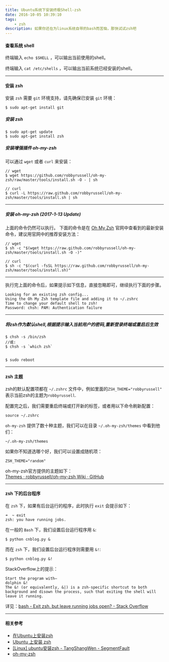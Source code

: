 ```yaml
---
title: Ubuntu系统下安装终极Shell-zsh
date: 2016-10-05 10:39:10
tags:
	- zsh
description: 如果你还在为linux系统自带的bash而苦恼，那快试试zsh吧
---
```


#### 查看系统 shell

终端输入 `echo $SHELL` ，可以输出当前使用的shell。

终端输入 `cat /etc/shells` ，可以输出当前系统已经安装的shell。

*** 

#### 安装 zsh

安装 `zsh` 需要 `git` 环境支持，请先确保已安装 `git` 环境：

```
$ sudo apt-get install git
```

##### 安装 zsh

```
$ sudo apt-get update
$ sudo apt-get install zsh
```

##### 安装增强插件 oh-my-zsh  

可以通过 `wget` 或者 `curl` 来安装：

```
// wget
$ wget https://github.com/robbyrussell/oh-my-zsh/raw/master/tools/install.sh -O - | sh
```

```
// curl
$ curl -L https://raw.github.com/robbyrussell/oh-my-zsh/master/tools/install.sh | sh
```

***

##### 安装 oh-my-zsh (2017-1-13 Update)

上面的命令仍然可以执行。
下面的命令是在 [Oh My Zsh](http://ohmyz.sh/) 官网中查看到的最新安装命令，建议用官网中的推荐安装方法：

```
// wget
$ sh -c "$(wget https://raw.github.com/robbyrussell/oh-my-zsh/master/tools/install.sh -O -)"
```

```
// curl
$ sh -c "$(curl -fsSL https://raw.github.com/robbyrussell/oh-my-zsh/master/tools/install.sh)"
```

***

执行完上面的命令后，如果提示如下信息，直接忽略即可，继续执行下面的步骤。

```
Looking for an existing zsh config...
Using the Oh My Zsh template file and adding it to ~/.zshrc
Time to change your default shell to zsh!
Password: chsh: PAM: Authentication failure
```

***

##### 将zsh作为默认shell,根据提示输入当前用户的密码,重新登录终端或重启后生效

```
$ chsh -s /bin/zsh
//或:
$ chsh -s `which zsh`


$ sudo reboot
```

***

#### zsh 主题

zsh的默认配置项都在 `~/.zshrc` 文件中，例如里面的`ZSH_THEME="robbyrussell"` 表示当前zsh的主题为`robbyrussell`.

配置完之后，我们需要重启终端或打开新的标签，或者用以下命令刷新配置： 
```
source ~/.zshrc
```

`oh-my-zsh` 提供了数十种主题，我们可以在目录 `~/.oh-my-zsh/themes` 中看到他们：  

```
~/.oh-my-zsh/themes
```

如果你不知道选哪个好，我们可以设置成随机项：  

```
ZSH_THEME="random"
```

oh-my-zsh官方提供的主题如下：  
[Themes · robbyrussell/oh-my-zsh Wiki · GitHub](https://github.com/robbyrussell/oh-my-zsh/wiki/themes)


***

#### zsh 下的后台程序

在 `zsh` 下，如果有后台运行的程序，此时执行 `exit` 会提示如下：

```
➜  ~ exit
zsh: you have running jobs.
```

在一般的 `Bash` 下，我们设置后台运行程序用 `&`:

```
$ python cnblog.py &
```

而在 `zsh` 下，我们设置后台运行程序则需要用 `&!`:

```
$ python cnblog.py &!
```

StackOverflow上的提示：

```
Start the program with—
dolphin &!
The &! (or equivalently, &|) is a zsh-specific shortcut to both background and disown the process, such that exiting the shell will leave it running.
```

详见：[bash - Exit zsh, but leave running jobs open? - Stack Overflow](http://stackoverflow.com/questions/19302913/exit-zsh-but-leave-running-jobs-open)

*** 

#### 相关参考

* [在Ubuntu上安装zsh](http://logicmd.net/2012/11/installing-zsh-on-ubuntu/)
* [Ubuntu 上安装 zsh](https://ldsink.com/archives/install-zsh-on-ubuntu.html)
* [[Linux] ubuntu安装zsh - TangShangWen - SegmentFault](https://segmentfault.com/a/1190000003019439)
* [oh-my-zsh](https://github.com/robbyrussell/oh-my-zsh)

